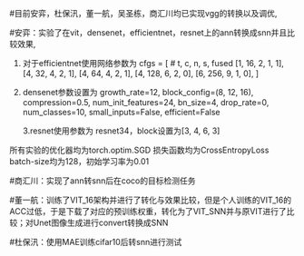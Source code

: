 #目前安弈，杜保汛，董一航，吴圣栋，商汇川均已实现vgg的转换以及调优,

#安弈：实验了在vit，densenet，efficientnet，resnet上的ann转换成snn并且比较效果,
1. 对于efficientnet使用网络参数为
cfgs = [
        # t, c, n, s, fused
        [1,  16,  2, 1, 1],
        [4,  32,  4, 2, 1],
        [4,  64,  4, 2, 1],
        [4, 128,  6, 2, 0],
        [6, 256,  9, 1, 0],    ]
2. densenet参数设置为
                 growth_rate=12, block_config=(8, 12, 16), compression=0.5,
                 num_init_features=24, bn_size=4, drop_rate=0,
                 num_classes=10, small_inputs=False, efficient=False

   3.resnet使用参数为
	resnet34，block设置为[3, 4, 6, 3]

所有实验的优化器均为torch.optim.SGD
损失函数均为CrossEntropyLoss
batch-size均为128，初始学习率为0.01

#商汇川：实现了ann转snn后在coco的目标检测任务

#董一航：训练了VIT_16架构并进行了转化与效果比较，但是个人训练的VIT_16的ACC过低，于是下载了对应的预训练权重，转化为了VIT_SNN并与原VIT进行了比较；对Unet图像生成进行convert转换成SNN

#杜保汛：使用MAE训练cifar10后转snn进行测试
